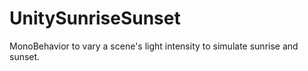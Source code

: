 # UnitySunriseSunset
MonoBehavior to vary a scene's light intensity to simulate sunrise and sunset.
